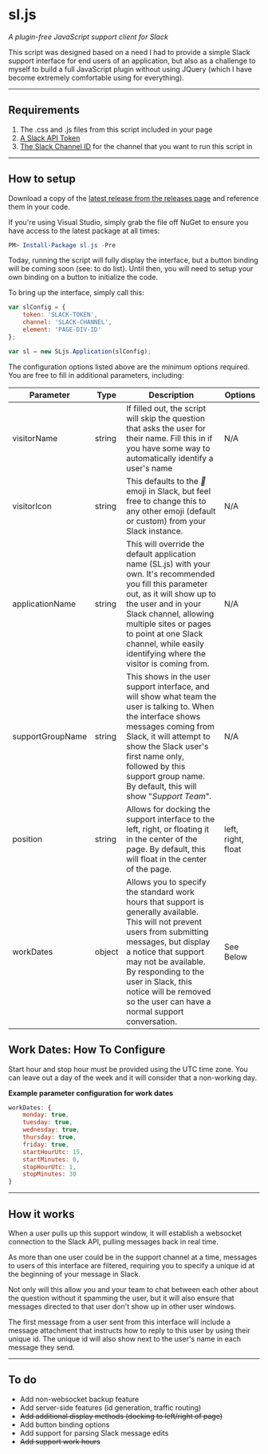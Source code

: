 # sl.js #

*A plugin-free JavaScript support client for Slack*

This script was designed based on a need I had to provide a simple Slack support interface for end users of an application, but also as a challenge to myself to build a full JavaScript plugin without using JQuery (which I have become extremely comfortable using for everything).


----------

## Requirements ##
1. The .css and .js files from this script included in your page
2. [A Slack API Token](https://api.slack.com/tokens)
3. [The Slack Channel ID](https://api.slack.com/methods/channels.list/test) for the channel that you want to run this script in

----------

## How to setup ##
Download a copy of the [latest release from the releases page](https://github.com/bradmb/sl.js/releases) and reference them in your code.

If you're using Visual Studio, simply grab the file off NuGet to ensure you have access to the latest package at all times:

```PowerShell
PM> Install-Package sl.js -Pre
```

Today, running the script will fully display the interface, but a button binding will be coming soon (see: to do list). Until then, you will need to setup your own binding on a button to initialize the code.

To bring up the interface, simply call this:
```javascript
var slConfig = {
    token: 'SLACK-TOKEN',
    channel: 'SLACK-CHANNEL',
    element: 'PAGE-DIV-ID'
};

var sl = new SLjs.Application(slConfig);
```

The configuration options listed above are the *minimum* options required. You are free to fill in additional parameters, including:

Parameter | Type | Description | Options
--- | --- | --- | ---
visitorName | string | If filled out, the script will skip the question that asks the user for their name. Fill this in if you have some way to automatically identify a user's name | N/A
visitorIcon | string | This defaults to the *:speech_balloon:* emoji in Slack, but feel free to change this to any other emoji (default or custom) from your Slack instance. | N/A
applicationName | string | This will override the default application name (SL.js) with your own. It's recommended you fill this parameter out, as it will show up to the user and in your Slack channel, allowing multiple sites or pages to point at one Slack channel, while easily identifying where the visitor is coming from. | N/A
supportGroupName | string | This shows in the user support interface, and will show what team the user is talking to. When the interface shows messages coming from Slack, it will attempt to show the Slack user's first name only, followed by this support group name. By default, this will show "*Support Team*". | N/A
position | string | Allows for docking the support interface to the left, right, or floating it in the center of the page. By default, this will float in the center of the page.| left, right, float
workDates | object | Allows you to specify the standard work hours that support is generally available. This will not prevent users from submitting messages, but display a notice that support may not be available. By responding to the user in Slack, this notice will be removed so the user can have a normal support conversation. | See Below

## Work Dates: How To Configure ##
Start hour and stop hour must be provided using the UTC time zone. You can leave out a day of the week and it will consider that a non-working day.

**Example parameter configuration for work dates**
```javascript
workDates: {
    monday: true,
    tuesday: true,
    wednesday: true,
    thursday: true,
    friday: true,
    startHourUtc: 15,
    startMinutes: 0,
    stopHourUtc: 1,
    stopMinutes: 30
}
```

----------

## How it works ##

When a user pulls up this support window, it will establish a websocket connection to the Slack API, pulling messages back in real time.

As more than one user could be in the support channel at a time, messages to users of this interface are filtered, requiring you to specify a unique id at the beginning of your message in Slack.

Not only will this allow you and your team to chat between each other about the question without it spamming the user, but it will also ensure that messages directed to that user don't show up in other user windows.

The first message from a user sent from this interface will include a message attachment that instructs how to reply to this user by using their unique id. The unique id will also show next to the user's name in each message they send.

----------

## To do ##
- Add non-websocket backup feature
- Add server-side features (id generation, traffic routing)
- ~~Add additional display methods (docking to left/right of page)~~
- Add button binding options
- Add support for parsing Slack message edits
- ~~Add support work hours~~
